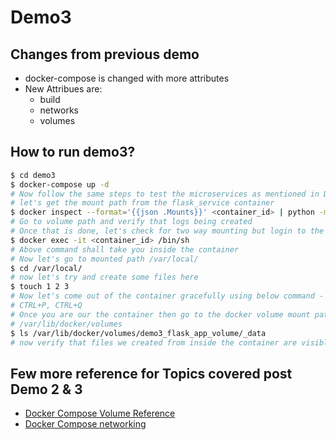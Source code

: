 # Demo3

## Changes from previous demo

* docker-compose is changed with more attributes
* New Attribues are:
  * build
  * networks
  * volumes

## How to run demo3?

```sh
$ cd demo3
$ docker-compose up -d
# Now follow the same steps to test the microservices as mentioned in Demo1
# let's get the mount path from the flask_service container
$ docker inspect --format='{{json .Mounts}}' <container_id> | python -m json.tool
# Go to volume path and verify that logs being created
# Once that is done, let's check for two way mounting but login to the container
$ docker exec -it <container_id> /bin/sh
# Above command shall take you inside the container
# Now let's go to mounted path /var/local/
$ cd /var/local/
# now let's try and create some files here
$ touch 1 2 3
# Now let's come out of the container gracefully using below command -
# CTRL+P, CTRL+Q
# Once you are our the container then go to the docker volume mount path again
# /var/lib/docker/volumes
$ ls /var/lib/docker/volumes/demo3_flask_app_volume/_data
# now verify that files we created from inside the container are visible here
```

## Few more reference for Topics covered post Demo 2 & 3

* [Docker Compose Volume Reference](https://docs.docker.com/compose/compose-file/compose-file-v2/#volume-configuration-reference)
* [Docker Compose networking](https://docs.docker.com/compose/networking/)
